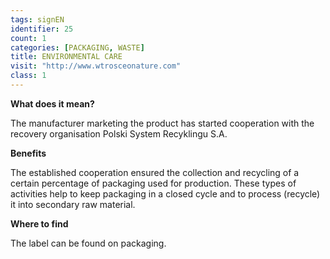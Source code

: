 ```yaml
---
tags: signEN
identifier: 25
count: 1
categories: [PACKAGING, WASTE]
title: ENVIRONMENTAL CARE
visit: "http://www.wtrosceonature.com"
class: 1
---
```

**What does it mean?**

The manufacturer marketing the product has started cooperation with the recovery organisation Polski System Recyklingu S.A. 

**Benefits**

The established cooperation ensured the collection and recycling of a certain percentage of packaging used for production. These types of activities help to keep packaging in a closed cycle and to process (recycle) it into secondary raw material.

**Where to find**

The label can be found on packaging.